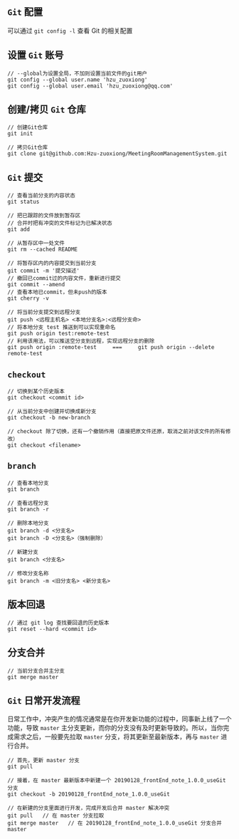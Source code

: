 ## `Git` 配置

可以通过 `git config -l` 查看 Git 的相关配置

## 设置 `Git` 账号

```
// --global为设置全局，不加则设置当前文件的git用户
git config --global user.name 'hzu_zuoxiong'
git config --global user.email 'hzu_zuoxiong@qq.com'
```

## 创建/拷贝 `Git` 仓库

```
// 创建Git仓库
git init

// 拷贝Git仓库
git clone git@github.com:Hzu-zuoxiong/MeetingRoomManagementSystem.git
```

## `Git` 提交

```
// 查看当前分支的内容状态
git status

// 把已跟踪的文件放到暂存区
// 合并时把有冲突的文件标记为已解决状态
git add

// 从暂存区中一处文件
git rm --cached README

// 将暂存区内的内容提交到当前分支
git commit -m '提交描述'
// 撤回已commit过的内容文件，重新进行提交
git commit --amend
// 查看本地已commit，但未push的版本
git cherry -v

// 将当前分支提交到远程分支
git push <远程主机名> <本地分支名>:<远程分支命>
// 将本地分支 test 推送到可以实现重命名
git push origin test:remote-test
// 利用该用法，可以推送空分支到远程，实现远程分支的删除
git push origin :remote-test     ===     git push origin --delete remote-test
```

## `checkout`

```
// 切换到某个历史版本
git checkout <commit id>

// 从当前分支中创建并切换成新分支
git checkout -b new-branch

// checkout 除了切换，还有一个撤销作用（直接把原文件还原，取消之前对该文件的所有修改）
git checkout <filename>
```

## `branch`

```
// 查看本地分支
git branch

// 查看远程分支
git branch -r

// 删除本地分支
git branch -d <分支名>
git branch -D <分支名>（强制删除）

// 新建分支
git branch <分支名>

// 修改分支名称
git branch -m <旧分支名> <新分支名>
```

## 版本回退

```
// 通过 git log 查找要回退的历史版本
git reset --hard <commit id>
```

## 分支合并

```
// 当前分支合并主分支
git merge master
```

## `Git` 日常开发流程

日常工作中，冲突产生的情况通常是在你开发新功能的过程中，同事新上线了一个功能，导致 `master` 主分支更新，而你的分支没有及时更新导致的。所以，当你完成需求之后，一般要先拉取 `master` 分支，将其更新至最新版本，再与 `master` 进行合并。

```
// 首先，更新 master 分支
git pull

// 接着，在 master 最新版本中新建一个 20190128_frontEnd_note_1.0.0_useGit 分支
git checkout -b 20190128_frontEnd_note_1.0.0_useGit

// 在新建的分支里面进行开发，完成开发后合并 master 解决冲突
git pull   // 在 master 分支拉取
git merge master   // 在 20190128_frontEnd_note_1.0.0_useGit 分支合并 master
```

